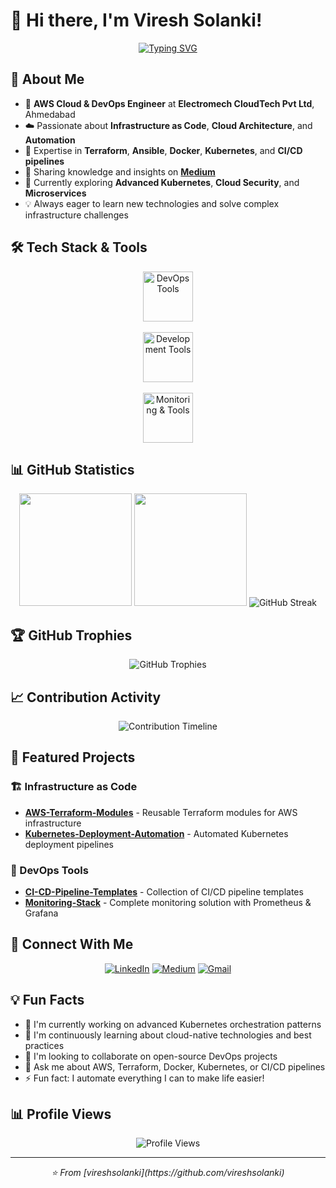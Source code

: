 # 👋 Hi there, I'm Viresh Solanki!

<div align="center">
  
  [![Typing SVG](https://readme-typing-svg.herokuapp.com?font=Fira+Code&weight=600&size=28&pause=1000&color=58A6FF&center=true&vCenter=true&random=false&width=600&lines=AWS+Cloud+%26+DevOps+Engineer;Infrastructure+as+Code+Expert;Automation+Enthusiast;Always+Learning+New+Technologies)](https://git.io/typing-svg)
  
</div>

## 🚀 About Me

- 🔧 **AWS Cloud & DevOps Engineer** at **Electromech CloudTech Pvt Ltd**, Ahmedabad
- ☁️ Passionate about **Infrastructure as Code**, **Cloud Architecture**, and **Automation**
- 🚀 Expertise in **Terraform**, **Ansible**, **Docker**, **Kubernetes**, and **CI/CD pipelines**
- 📝 Sharing knowledge and insights on **[Medium](https://medium.com/@vireshsolanki58)**
- 🌱 Currently exploring **Advanced Kubernetes**, **Cloud Security**, and **Microservices**
- 💡 Always eager to learn new technologies and solve complex infrastructure challenges

## 🛠️ Tech Stack & Tools

<div align="center">
  <img src="https://skillicons.dev/icons?i=aws,terraform,ansible,docker,kubernetes,jenkins" height="80" alt="DevOps Tools" />
  <br><br>
  <img src="https://skillicons.dev/icons?i=python,bash,linux,ubuntu,git,github" height="80" alt="Development Tools" />
  <br><br>
  <img src="https://skillicons.dev/icons?i=prometheus,grafana,nginx,vscode,githubactions" height="80" alt="Monitoring & Tools" />
</div>

## 📊 GitHub Statistics

<div align="center">
  <img height="180em" src="https://github-readme-stats.vercel.app/api?username=vireshsolanki&show_icons=true&theme=tokyonight&include_all_commits=true&count_private=true&hide_border=true"/>
  <img height="180em" src="https://github-readme-stats.vercel.app/api/top-langs/?username=vireshsolanki&layout=compact&langs_count=8&theme=tokyonight&hide_border=true"/>
 <img src="https://github-readme-streak-stats.herokuapp.com/?user=vireshsolanki&theme=tokyonight&hide_border=true&stroke=58A6FF&ring=58A6FF&fire=FF6B6B&currStreakLabel=58A6FF" alt="GitHub Streak"/>
</div>


## 🏆 GitHub Trophies
<div align="center">
  <img src="https://github-profile-trophy.vercel.app/?username=vireshsolanki&theme=tokyonight&no-frame=true&row=1&column=7" alt="GitHub Trophies"/>
</div>

## 📈 Contribution Activity
<div align="center">
  <img src="https://github-profile-summary-cards.vercel.app/api/cards/profile-details?username=vireshsolanki&theme=tokyonight" alt="Contribution Timeline"/>
</div>

## 🌟 Featured Projects

### 🏗️ Infrastructure as Code
- **[AWS-Terraform-Modules](https://github.com/vireshsolanki/aws-terraform-modules)** - Reusable Terraform modules for AWS infrastructure
- **[Kubernetes-Deployment-Automation](https://github.com/vireshsolanki/k8s-automation)** - Automated Kubernetes deployment pipelines

### 🔧 DevOps Tools
- **[CI-CD-Pipeline-Templates](https://github.com/vireshsolanki/cicd-templates)** - Collection of CI/CD pipeline templates
- **[Monitoring-Stack](https://github.com/vireshsolanki/monitoring-stack)** - Complete monitoring solution with Prometheus & Grafana

## 🤝 Connect With Me

<div align="center">
  
  [![LinkedIn](https://img.shields.io/badge/LinkedIn-%230077B5.svg?style=for-the-badge&logo=linkedin&logoColor=white)](https://linkedin.com/in/viresh-solanki)
  [![Medium](https://img.shields.io/badge/Medium-12100E?style=for-the-badge&logo=medium&logoColor=white)](https://medium.com/@vireshsolanki58)
  [![Gmail](https://img.shields.io/badge/Gmail-D14836?style=for-the-badge&logo=gmail&logoColor=white)](mailto:vireshsolanki58@gmail.com)
  
</div>

## 💡 Fun Facts

- 🔭 I'm currently working on advanced Kubernetes orchestration patterns
- 🌱 I'm continuously learning about cloud-native technologies and best practices
- 👯 I'm looking to collaborate on open-source DevOps projects
- 💬 Ask me about AWS, Terraform, Docker, Kubernetes, or CI/CD pipelines
- ⚡ Fun fact: I automate everything I can to make life easier!

## 📊 Profile Views
<div align="center">
  <img src="https://komarev.com/ghpvc/?username=vireshsolanki&label=Profile%20views&color=0e75b6&style=flat" alt="Profile Views" />
</div>

---
<div align="center">
  <i>⭐️ From [vireshsolanki](https://github.com/vireshsolanki)</i>
</div>
